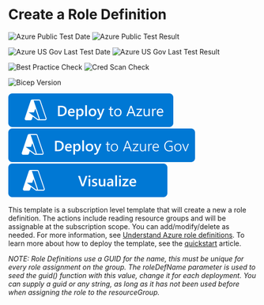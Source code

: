 # Create a Role Definition

![Azure Public Test Date](https://azurequickstartsservice.blob.core.windows.net/badges/subscription-deployments/create-role-def/PublicLastTestDate.svg)
![Azure Public Test Result](https://azurequickstartsservice.blob.core.windows.net/badges/subscription-deployments/create-role-def/PublicDeployment.svg)

![Azure US Gov Last Test Date](https://azurequickstartsservice.blob.core.windows.net/badges/subscription-deployments/create-role-def/FairfaxLastTestDate.svg)
![Azure US Gov Last Test Result](https://azurequickstartsservice.blob.core.windows.net/badges/subscription-deployments/create-role-def/FairfaxDeployment.svg)

![Best Practice Check](https://azurequickstartsservice.blob.core.windows.net/badges/subscription-deployments/create-role-def/BestPracticeResult.svg)
![Cred Scan Check](https://azurequickstartsservice.blob.core.windows.net/badges/subscription-deployments/create-role-def/CredScanResult.svg)

![Bicep Version](https://azurequickstartsservice.blob.core.windows.net/badges/subscription-deployments/create-role-def/BicepVersion.svg)

[![Deploy To Azure](https://raw.githubusercontent.com/Azure/azure-quickstart-templates/master/1-CONTRIBUTION-GUIDE/images/deploytoazure.svg?sanitize=true)](https://portal.azure.com/#create/Microsoft.Template/uri/https%3A%2F%2Fraw.githubusercontent.com%2FAzure%2Fazure-quickstart-templates%2Fmaster%2Fsubscription-deployments%2Fcreate-role-def%2Fazuredeploy.json)
[![Deploy To Azure US Gov](https://raw.githubusercontent.com/Azure/azure-quickstart-templates/master/1-CONTRIBUTION-GUIDE/images/deploytoazuregov.svg?sanitize=true)](https://portal.azure.us/#create/Microsoft.Template/uri/https%3A%2F%2Fraw.githubusercontent.com%2FAzure%2Fazure-quickstart-templates%2Fmaster%2Fsubscription-deployments%2Fcreate-role-def%2Fazuredeploy.json)
[![Visualize](https://raw.githubusercontent.com/Azure/azure-quickstart-templates/master/1-CONTRIBUTION-GUIDE/images/visualizebutton.svg?sanitize=true)](http://armviz.io/#/?load=https%3A%2F%2Fraw.githubusercontent.com%2FAzure%2Fazure-quickstart-templates%2Fmaster%2Fsubscription-deployments%2Fcreate-role-def%2Fazuredeploy.json)   

This template is a subscription level template that will create a new a role definition. The actions include reading resource groups and will be assignable at the subscription scope. You can add/modify/delete as needed. For more information, see [Understand Azure role definitions](https://docs.microsoft.com/azure/role-based-access-control/role-definitions). To learn more about how to deploy the template, see the [quickstart](https://docs.microsoft.com/azure/role-based-access-control/custom-roles-template) article.

*NOTE: Role Definitions use a GUID for the name, this must be unique for every role assignment on the group. The roleDefName parameter is used to seed the guid() function with this value, change it for each deployment. You can supply a guid or any string, as long as it has not been used before when assigning the role to the resourceGroup.*
